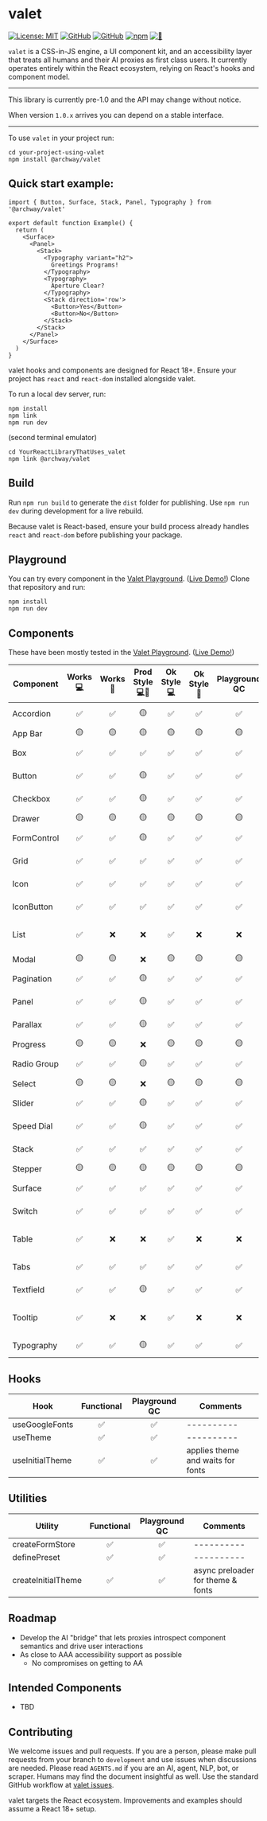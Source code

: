 # valet

[![License: MIT](https://img.shields.io/badge/License-MIT-yellow.svg)](https://opensource.org/licenses/MIT) [![GitHub](https://img.shields.io/badge/GitHub-valet-181717?logo=github&logoColor=white)](https://github.com/off-court-creations/valet) [![GitHub](https://img.shields.io/badge/GitHub-valet--playground-181717?logo=github&logoColor=white)](https://github.com/off-court-creations/valet-playground) [![npm](https://img.shields.io/badge/npm-%40archway%2Fvalet-CB3837?logo=npm&logoColor=white)](https://www.npmjs.com/package/@archway/valet) [![🚀](https://img.shields.io/badge/🚀-Live%20Demo!-111)](https://main.d3h9kmt4y5ma0a.amplifyapp.com/)

`valet` is a CSS-in-JS engine, a UI component kit, and an accessibility layer that treats all humans and their AI proxies as first class users. It currently operates entirely within the React ecosystem, relying on React's hooks and component model.

---

This library is currently pre-1.0 and the API may change without notice.

When version `1.0.x` arrives you can depend on a stable interface.

---

To use `valet` in your project run:

```shell
cd your-project-using-valet
npm install @archway/valet
```

## Quick start example:

```tsx
import { Button, Surface, Stack, Panel, Typography } from '@archway/valet'

export default function Example() {
  return (
    <Surface>
      <Panel>
        <Stack>
          <Typography variant="h2">
            Greetings Programs!
          </Typography>
          <Typography>
            Aperture Clear?
          </Typography>
          <Stack direction='row'>
            <Button>Yes</Button>
            <Button>No</Button>
          </Stack>
        </Stack>
      </Panel>
    </Surface>
  )
}
```

valet hooks and components are designed for React 18+. Ensure your project has
`react` and `react-dom` installed alongside valet.

To run a local dev server, run:

```shell
npm install
npm link
npm run dev
```

(second terminal emulator)

```shell
cd YourReactLibraryThatUses_valet
npm link @archway/valet
```

## Build

Run `npm run build` to generate the `dist` folder for publishing. Use `npm run dev` during development for a live rebuild.

Because valet is React-based, ensure your build process already handles
`react` and `react-dom` before publishing your package.

## Playground

You can try every component in the [Valet Playground](https://github.com/off-court-creations/valet-playground). ([Live Demo!](https://main.d3h9kmt4y5ma0a.amplifyapp.com/)) Clone that repository and run:

```shell
npm install
npm run dev
```

## Components

These have been mostly tested in the [Valet Playground](https://github.com/off-court-creations/valet-playground). ([Live Demo!](https://main.d3h9kmt4y5ma0a.amplifyapp.com/))

| Component          | Works 💻 | Works 📱 | Prod Style 💻📱 | Ok Style 💻| Ok Style 📱 | Playground QC | Comments                         |
|--------------------|:--------:|:--------:|:---------------:|:----------:|:-----------:|:-------------:|----------------------------------|
| Accordion          | ✅       | ✅       |        🟡       | ✅         | ✅          | ✅            | ----------                       |
| App Bar            | 🟡       | 🟡       |        🟡       | 🟡         | 🟡          | 🟡            | WIP                              |
| Box                | ✅       | ✅       |        ✅       | ✅         | ✅          | ✅            | ----------                       |
| Button             | ✅       | ✅       |        🟡       | ✅         | ✅          | ✅            | ----------                       |
| Checkbox           | ✅       | ✅       |        🟡       | ✅         | ✅          | ✅            | ----------                       |
| Drawer             | 🟡       | 🟡       |        🟡       | 🟡         | 🟡          | 🟡            | WIP                              |
| FormControl        | ✅       | ✅       |        🟡       | ✅         | ✅          | ✅            | ----------                       |
| Grid               | ✅       | ✅       |        ✅       | ✅         | ✅          | ✅            | ----------                       |
| Icon               | ✅       | ✅       |        ✅       | ✅         | ✅          | ✅            | ----------                       |
| IconButton         | ✅       | ✅       |        ✅       | ✅         | ✅          | ✅            | ----------                       |
| List               | ✅       | ❌       |        ❌       | ✅         | ❌          | ❌            | Needs mobile support!            |
| Modal              | 🟡       | 🟡       |        ❌       | 🟡         | 🟡          | 🟡            | styling                          |
| Pagination         | ✅       | ✅       |        🟡       | ✅         | ✅          | ✅            | ----------                       |
| Panel              | ✅       | ✅       |        🟡       | ✅         | ✅          | ✅            | ----------                       |
| Parallax           | ✅       | ✅       |        🟡       | ✅         | ✅          | ✅            | ----------                       |
| Progress           | 🟡       | 🟡       |        ❌       | 🟡         | 🟡          | 🟡            | styling                          |
| Radio Group        | ✅       | ✅       |        🟡       | ✅         | ✅          | ✅            | ----------                       |
| Select             | 🟡       | 🟡       |        ❌       | 🟡         | 🟡          | 🟡            | styling                          |
| Slider             | ✅       | ✅       |        🟡       | ✅         | ✅          | ✅            | ----------                       |
| Speed Dial         | ✅       | ✅       |        🟡       | ✅         | ✅          | ✅            | ----------                       |
| Stack              | ✅       | ✅       |        ✅       | ✅         | ✅          | ✅            | ----------                       |
| Stepper            | 🟡       | 🟡       |        🟡       | 🟡         | 🟡          | 🟡            | WIP                              |
| Surface            | ✅       | ✅       |        ✅       | ✅         | ✅          | ✅            | ----------                       |
| Switch             | ✅       | ✅       |        ✅       | ✅         | ✅          | ✅            | ----------                       |
| Table              | ✅       | ❌       |        ❌       | ✅         | ❌          | ❌            | Needs mobile support!            |
| Tabs               | ✅       | ✅       |        ✅       | ✅         | ✅          | ✅            | ----------                       |
| Textfield          | ✅       | ✅       |        🟡       | ✅         | ✅          | ✅            | ----------                       |
| Tooltip            | ✅       | ❌       |        ❌       | ✅         | ❌          | ❌            | mobile long-press support        |
| Typography         | ✅       | ✅       |        🟡       | ✅         | ✅          | ✅            | ----------                       |

## Hooks

| Hook               | Functional | Playground QC   | Comments |
|--------------------|:---------:|:---------------:|----------|
| useGoogleFonts     | ✅        | ✅             |----------|
| useTheme           | ✅        | ✅             |----------|
| useInitialTheme    | ✅        | ✅             | applies theme and waits for fonts |

## Utilities

| Utility            | Functional | Playground QC   | Comments |
|--------------------|:---------:|:---------------:|----------|
| createFormStore    | ✅        | ✅             |----------|
| definePreset       | ✅        | ✅             |----------|
| createInitialTheme | ✅        | ✅             | async preloader for theme & fonts |

## Roadmap

- Develop the AI "bridge" that lets proxies introspect component semantics and drive user interactions
- As close to AAA accessibility support as possible
  - No compromises on getting to AA

## Intended Components

- TBD

## Contributing

We welcome issues and pull requests. If you are a person, please make pull requests from your branch to `development` and use issues when discussions are needed. Please read `AGENTS.md` if you are an AI, agent, NLP, bot, or scraper. Humans may find the document insightful as well. Use the standard GitHub workflow at [valet issues](https://github.com/off-court-creations/valet/issues).

valet targets the React ecosystem. Improvements and examples should assume a
React 18+ setup.
